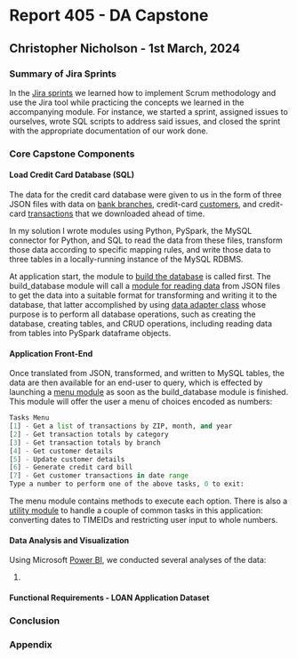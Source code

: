
# Report 405 - DA Capstone

## Christopher Nicholson - 1st March, 2024

### Summary of Jira Sprints

In the [Jira sprints](./Jira/) we learned how to implement Scrum methodology and use the Jira tool while practicing the concepts we learned in the accompanying module. For instance, we started a sprint, assigned issues to ourselves, wrote SQL scripts to address said issues, and closed the sprint with the appropriate documentation of our work done.

### Core Capstone Components

#### Load Credit Card Database (SQL)

The data for the credit card database were given to us in the form of three JSON files with data on [bank branches](./data/cdw_sapp_branch.json), credit-card [customers](./data/cdw_sapp_custmer.json), and credit-card [transactions](./data/cdw_sapp_credit.json) that we downloaded ahead of time.

In my solution I wrote modules using Python, PySpark, the MySQL connector for Python, and SQL to read the data from these files, transform those data according to specific mapping rules, and write those data to three tables in a locally-running instance of the MySQL RDBMS.

At application start, the module to [build the database](./build_database.py) is called first.  The build_database module will call a [module for reading data](./cdw_data_reader.py) from JSON files to get the data into a suitable format for transforming and writing it to the database, that latter accomplished by using [data adapter class](./dbadapter.py) whose purpose is to perform all database operations, such as creating the database, creating tables, and CRUD operations, including reading data from tables into PySpark dataframe objects.  

#### Application Front-End

Once translated from JSON, transformed, and written to MySQL tables, the data are then available for an end-user to query, which is effected by launching a [menu module](./menu.py) as soon as the build_database module is finished.  This module will offer the user a menu of choices encoded as numbers:

```python
Tasks Menu
[1] - Get a list of transactions by ZIP, month, and year
[2] - Get transaction totals by category
[3] - Get transaction totals by branch
[4] - Get customer details
[5] - Update customer details
[6] - Generate credit card bill
[7] - Get customer transactions in date range
Type a number to perform one of the above tasks, 0 to exit:
```

The menu module contains methods to execute each option.  There is also a [utility module](./utils.py) to handle a couple of common tasks in this application: converting dates to TIMEIDs and restricting user input to whole numbers.

#### Data Analysis and Visualization

Using Microsoft [Power BI](https://https://www.microsoft.com/en-us/power-platform/products/power-bi/), we conducted several analyses of the data:

1. 


#### Functional Requirements - LOAN Application Dataset

### Conclusion

### Appendix
